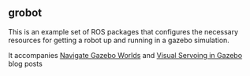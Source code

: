 grobot
---

This is an example set of ROS packages that configures the necessary resources for getting a robot up and running in a gazebo simulation.

It accompanies [Navigate Gazebo Worlds](http://nlamprian.me/blog/software/ros/2019/12/26/navigate-gazebo-worlds/) and [Visual Servoing in Gazebo](http://nlamprian.me/blog/software/ros/2020/01/27/visual-servoing-in-gazebo/) blog posts

